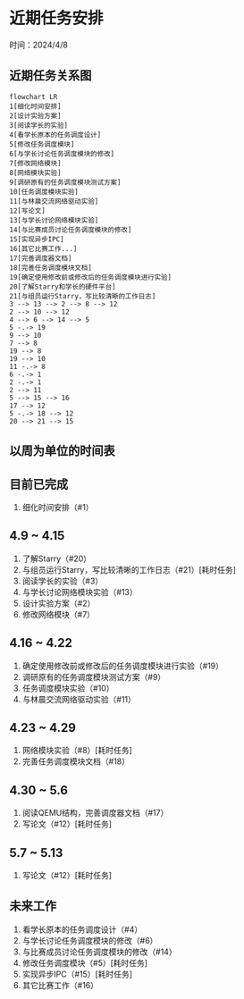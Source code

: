 ﻿# 近期任务安排

时间：2024/4/8

## 近期任务关系图

```Mermaid
flowchart LR
1[细化时间安排]
2[设计实验方案]
3[阅读学长的实验]
4[看学长原本的任务调度设计]
5[修改任务调度模块]
6[与学长讨论任务调度模块的修改]
7[修改网络模块]
8[网络模块实验]
9[调研原有的任务调度模块测试方案]
10[任务调度模块实验]
11[与林晨交流网络驱动实验]
12[写论文]
13[与学长讨论网络模块实验]
14[与比赛成员讨论任务调度模块的修改]
15[实现异步IPC]
16[其它比赛工作...]
17[完善调度器文档]
18[完善任务调度模块文档]
19[确定使用修改前或修改后的任务调度模块进行实验]
20[了解Starry和学长的硬件平台]
21[与组员运行Starry，写比较清晰的工作日志]
3 --> 13 --> 2 --> 8 --> 12
2 --> 10 --> 12
4 --> 6 --> 14 --> 5
5 -.-> 19
9 --> 10
7 --> 8
19 --> 8
19 --> 10
11 -.-> 8
6 -.-> 1
2 -.-> 1
2 --> 11
5 --> 15 --> 16
17 --> 12
5 -.-> 18 --> 12
20 --> 21 --> 15
```

## 以周为单位的时间表

## 目前已完成

1. 细化时间安排（#1）

## 4.9 ~ 4.15

1. 了解Starry（#20）
2. 与组员运行Starry，写比较清晰的工作日志（#21）[耗时任务]
3. 阅读学长的实验（#3）
4. 与学长讨论网络模块实验（#13）
5. 设计实验方案（#2）
6. 修改网络模块（#7）

## 4.16 ~ 4.22

1. 确定使用修改前或修改后的任务调度模块进行实验（#19）
2. 调研原有的任务调度模块测试方案（#9）
3. 任务调度模块实验（#10）
4. 与林晨交流网络驱动实验（#11）

## 4.23 ~ 4.29

1. 网络模块实验（#8）[耗时任务]
2. 完善任务调度模块文档（#18）

## 4.30 ~ 5.6

1. 阅读QEMU结构，完善调度器文档（#17）
2. 写论文（#12）[耗时任务]

## 5.7 ~ 5.13

1. 写论文（#12）[耗时任务]

## 未来工作

1. 看学长原本的任务调度设计（#4）
2. 与学长讨论任务调度模块的修改（#6）
3. 与比赛成员讨论任务调度模块的修改（#14）
4. 修改任务调度模块（#5）[耗时任务]
5. 实现异步IPC（#15）[耗时任务]
6. 其它比赛工作（#16）